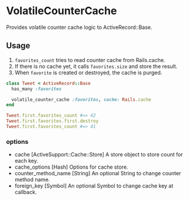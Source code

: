 # VolatileCounterCache
Provides volatile counter cache logic to ActiveRecord::Base.

## Usage
1. `favorites_count` tries to read counter cache from Rails.cache.
2. If there is no cache yet, it calls `favorites.size` and store the result.
3. When `favorite` is created or destroyed, the cache is purged.

```ruby
class Tweet < ActiveRecord::Base
  has_many :favorites

  volatile_counter_cache :favorites, cache: Rails.cache
end

Tweet.first.favorites_count #=> 42
Tweet.first.favorites.first.destroy
Tweet.first.favorites_count #=> 41
```

### options
- cache [ActiveSupport::Cache::Store] A store object to store count for each key.
- cache_options [Hash] Options for cache store.
- counter_method_name [String] An optional String to change counter method name.
- foreign_key [Symbol] An optional Symbol to change cache key at callback.
